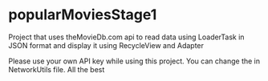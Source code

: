 # popularMoviesStage1
Project that uses theMovieDb.com api to read data using LoaderTask in JSON format and display it using RecycleView and Adapter 


Please use your own API key while using this project. You can change the in NetworkUtils file. All the best
